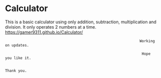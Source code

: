 # Calculator

This is a basic calculator using only addition, subtraction, multiplication and division. It only operates 2 numbers at a time.
                                                           https://gamer9311.github.io/Calculator/
                                                            
                                                                  Working on updates.
                                                                  
                                                                   Hope you like it. 
                                                                   
                                                                      Thank you.
